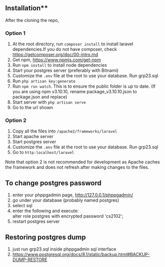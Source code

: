 ## Installation**

After the cloning the repo,

### Option 1
1. At the root directory, run `composer install` to install laravel dependencies.If you do not have composer, check https://getcomposer.org/doc/00-intro.md
2. Get npm, https://www.npmjs.com/get-npm
3. Run `npm install` to install node dependencies
4. Start your postgres server (preferably with Bitnami)
5. Customize the `.env` file at the root to use your database. Run grp23.sql
6. Run `php artisan key:generate`
7. Run `npm run watch`. This is to ensure the public folder is up to date. (If you are using npm v3.10.10, rename package_v3.10.10.json to package.json and replace)
8. Start server with `php artisan serve`
9. Go to the url shown

### Option 2
1. Copy all the files into `/apache2/frameworks/laravel`
2. Start apache server
3. Start postgres server
4. Customize the `.env` file at the root to use your database. Run grp23.sql
3. Go to `http:localhost/laravel`

Note that option 2 is not recommended for development as Apache caches the framework and does not refresh after making changes to the files.


To change postgres password
---------------------------
1) enter your phppgadmin page, http://127.0.0.1/phppgadmin/  
2) go under your database (probably named postgres)  
3) select sql  
4) enter the following and execute:  
alter role postgres with encrypted password 'cs2102';  
5) restart postgres server  

Restoring postgres dump  
-----------------------  
1) just run grp23.sql inside phppgadmin sql interface
2) https://www.postgresql.org/docs/8.1/static/backup.html#BACKUP-DUMP-RESTORE  
